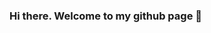 ### Hi there. Welcome to my github page 👋

<!--
**GeorgesML/GeorgesML** is a ✨ _special_ ✨ repository because its `README.md` (this file) appears on your GitHub profile.

Here are some ideas to get you started:

- 🔭 I’m currently working on ...
- 🌱 I’m currently learning ...
- 👯 I’m looking to collaborate on ...
- 🤔 I’m looking for help with ...
💬 Ask me about Artificial Intelligence
📫 How to reach me: georgesbryandhoumbadji@gmail.com
😄 Pronouns: He/him
⚡ Fun fact: Google fanatic
-->
